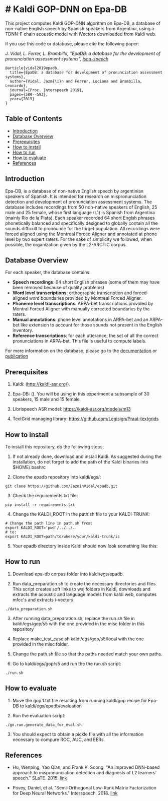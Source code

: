 # # Kaldi GOP-DNN on Epa-DB


This project computes Kaldi GOP-DNN algorithm on Epa-DB, a database of non-native English speech by Spanish speakers from Argentina, using a TDNN-F chain acoustic model with iVectors downloaded from Kaldi web.

If you use this code or database, please cite the following paper:

*J. Vidal, L. Ferrer, L. Brambilla, "EpaDB: a database for the development of pronunciation assessment systems", [isca-speech](https://www.isca-speech.org/archive/Interspeech_2019/abstracts/1839.html)*

```
@article{vidal2019epadb,
  title={EpaDB: a database for development of pronunciation assessment systems},
  author={Vidal, Jazm{\i}n and Ferrer, Luciana and Brambilla, Leonardo},
  journal={Proc. Interspeech 2019},
  pages={589--593},
  year={2019}
}
```


## Table of Contents
* [Introduction](#introduction)
* [Database Overview](#Database-overview)
* [Prerequisites](#prerequisites)
* [How to install](#how-to-install)
* [How to run](#how-to-run)
* [How to evaluate](#how-to-evaluate)
* [References](#references)


## Introduction
Epa-DB, is a database of non-native English speech by argentinian speakers of Spanish. It is intended for research on mispronunciation detection
and development of pronunciation assessment systems.
The database includes recordings from 50 non-native speakers of English, 25 male and 25 female, whose first language (L1) is Spanish from Argentina (mainly Rio de la Plata).
Each speaker recorded 64 short Englsh phrases phonetically balanced and specifically designed to globally contain all the sounds difficult to pronounce for the target population.
All recordings were forced aligned using the Montreal Forced Aligner and annotated at phone level by two expert raters.
For the sake of simplicity we followed, when possible, the organization given by the L2-ARCTIC corpus.

## Database Overview
For each speaker, the database contains:

* **Speech recordings**: 64 short English phrases (some of them may have been removed because of quality problems)
* **Word level transcriptions**: orthographic transcription and forced-aligned word boundaries provided by Montreal Forced Aligner.
* **Phoneme level transcriptions**: ARPA-bet transcriptions provided by Montral Forced Aligner with manually corrected boundaries by the raters.
* **Manual annotations**: phone level annotations in ARPA-bet and an ARPA-bet like extension to account for those sounds not present in the English inventory.
* **Reference transcriptions**: for each utterance, the set of all the correct pronunciations in ARPA-bet. This file is useful to compute labels.

For more information on the database, please go to the [documentation](https:) or [publication](https://www.isca-speech.org/archive/Interspeech_2019/abstracts/1839.html)

## Prerequisites
1. Kaldi: (http://kaldi-asr.org/).

2. Epa-DB: (). You will be using in this experiment a subsample of 30 speakers, 15 male and 15 female.

3. Librispeech ASR model: https://kaldi-asr.org/models/m13

4. TextGrid managing library: https://github.com/Legisign/Praat-textgrids


## How to install
To install this repository, do the following steps:

1. If not already done, download and install Kaldi. As suggested during the installation, do not forget to add the path of the Kaldi binaries into $HOME/.bashrc

3. Clone the epadb repository into kaldi/egs/:
```
git clone https://github.com/JazminVidal/epadb.git
```

3. Check the requirements.txt file:
```
pip install -r requirements.txt
```

4. Change the KALDI_ROOT in the path.sh file to your KALDI-TRUNK:
```
# Change the path line in path.sh from:
export KALDI_ROOT='pwd'/../../..
# to:
export KALDI_ROOT=path/to/where/your/kaldi-trunk/is
```

5. Your epadb directory inside Kaldi should now look something like this:



## How to run

1. Download epa-db corpus folder into kaldi/egs/epadb.

2. Run data_preparation.sh to create the necessary directories and files. This script creates soft links to wsj folders in Kaldi, downloads and extracts the acoustic and language models from kaldi web, computes mfcc's and extracts i-vectors.  

```
./data_preparation.sh
```

3. After running data_preparation.sh, replace the run.sh file in kaldi/egs/gop/s5 with the one provided in the misc folder in this repository

4. Replace make_test_case.sh kaldi/egs/gop/s5/local with the one provided in the misc folder. 

5. Change the path.sh file so that the paths needed match your own paths.

6. Go to kaldi/egs/gop/s5 and run the the run.sh script:

```
./run.sh
```

## How to evaluate

1. Move the gop.1.txt file resulting from running kaldi/gop recipe for Epa-DB to kaldi/egs/epadb/evaluation 

2. Run the evaluation script:

```
./go.run.generate_data_for_eval.sh
```
3. You should expect to obtain a pickle file with all the information necessary to compure ROC, AUC, and EERs. 


## References

* Hu, Wenping, Yao Qian, and Frank K. Soong. "An improved DNN-based approach to mispronunciation detection and diagnosis of L2 learners' speech." SLaTE. 2015. [link](https://www.slate2015.org/files/submissions/Hu15-AID.pdf)

* Povey, Daniel, et al. "Semi-Orthogonal Low-Rank Matrix Factorization for Deep Neural Networks." Interspeech. 2018. [link](https://www.danielpovey.com/files/2018_interspeech_tdnnf.pdf)

